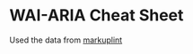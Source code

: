 # WAI-ARIA Cheat Sheet

Used the data from [markuplint](https://github.com/markuplint/markuplint/tree/main/packages/%40markuplint/html-spec)
